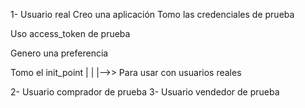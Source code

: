 1- Usuario real
Creo una aplicación
Tomo las credenciales de prueba

Uso access_token de prueba

Genero una preferencia

Tomo el init_point 
|
|
|-->> Para usar con usuarios reales


2- Usuario comprador de prueba
3- Usuario vendedor de prueba


